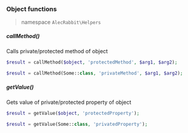 ### Object functions
> namespace `AlecRabbit\Helpers`

##### callMethod()
Calls private/protected method of object
```php
$result = callMethod($object, 'protectedMethod', $arg1, $arg2);
```
```php
$result = callMethod(Some::class, 'privateMethod', $arg1, $arg2);
```
##### getValue()
Gets value of private/protected property of object
```php
$result = getValue($object, 'protectedProperty');
```
```php
$result = getValue(Some::class, 'privatedProperty');
```
